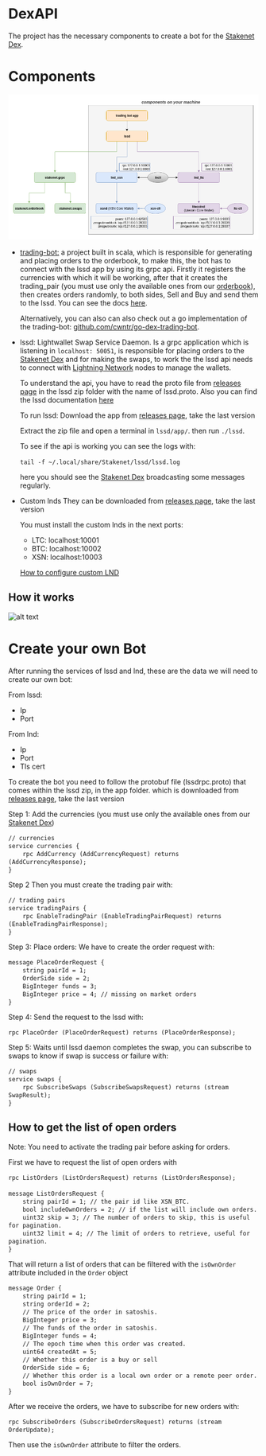 # DexAPI
The project has the necessary components to create a bot for the [Stakenet Dex](http://orderbook.stakenet.io/).


# Components

![alt text](components.png)

* [trading-bot:](https://github.com/X9Developers/DexAPI/tree/master/trading-bot) a project built in scala, which is responsible for generating and placing orders to the orderbook, to make this, the bot has to connect with the lssd app by using its grpc api. Firstly it registers the currencies with which it will be working, after that it creates the trading_pair (you must use only the available ones from our [orderbook](http://orderbook.stakenet.io/)), then creates orders randomly, to both sides, Sell and Buy and send them to the lssd. You can see the docs [here](https://github.com/X9Developers/DexAPI/tree/master/trading-bot).

    Alternatively, you can also can also check out a go implementation of the trading-bot: [github.com/cwntr/go-dex-trading-bot](https://github.com/cwntr/go-dex-trading-bot).

* lssd: Lightwallet Swap Service Daemon. Is a grpc application which is listening in `localhost: 50051`, is responsible for placing orders to the [Stakenet Dex](http://orderbook.stakenet.io/) and for making the swaps, to work the the lssd api needs to connect with [Lightning Network](https://lightning.network/) nodes to manage the wallets. 

    To understand the api, you have to read the proto file from [releases page](https://github.com/X9Developers/DexAPI/releases) in the lssd zip folder with the name of lssd.proto. Also you can find the lssd documentation [here](http://orderbook.stakenet.io/assets/docs/lssd.html)

    To run lssd: Download the app from [releases page](https://github.com/X9Developers/DexAPI/releases), take the last version

    Extract the zip file and open a terminal in `lssd/app/`.  then run `./lssd`. 

    To see if the api is working you can see the logs with:   

    `tail -f ~/.local/share/Stakenet/lssd/lssd.log`

    here you should see the [Stakenet Dex](http://orderbook.stakenet.io/) broadcasting some messages regularly.

* Custom lnds 
    They can be downloaded from [releases page](https://github.com/X9Developers/DexAPI/releases), take the last version 

    You must install the custom lnds in the next ports:
    * LTC: localhost:10001
    * BTC: localhost:10002
    * XSN: localhost:10003

    [How to configure custom LND](https://github.com/X9Developers/DexAPI/blob/lnd-conf/LNDCONFIGURATION.md)

## How it works

![alt text](http://www.plantuml.com/plantuml/png/TP7DQeSm4CJlFiM-mFy5UX1fBpqKMX1wtoHR6vgFi9iWVVjgqOX1ZyvlTfmXWsJaNBphdcD-z6yY1fxWXGapWIxC5BGbkQAPqTWmGKBB9_xXK1D4DdJMnw94irKRanieCoRfLldHlnQr1k8lV15rozVchnemIOf1Q3juNvDLZ3zDZwhlcP_ehC5CHt2rDFJuHNLSJMsRBEDQmttElm8Ui_ucSp5bd3619n6SIDhxbXy5TY95wmNUlj90mHJl_W00)

# Create your own Bot 

After running the services of lssd and lnd, these are the data we will need to create our own bot:

From lssd:
* Ip
* Port

From lnd:
* Ip
* Port
* Tls cert

To create the bot you need to follow the protobuf file (lssdrpc.proto) that comes within the lssd zip, in the app folder. which is downloaded from [releases page](https://github.com/X9Developers/DexAPI/releases), take the last version 


Step 1: Add the currencies (you must use only the available ones from our [Stakenet Dex](http://orderbook.stakenet.io/))

    // currencies
    service currencies {
        rpc AddCurrency (AddCurrencyRequest) returns (AddCurrencyResponse);
    }

Step 2 Then you must create the trading pair with:

    // trading pairs
    service tradingPairs {
        rpc EnableTradingPair (EnableTradingPairRequest) returns (EnableTradingPairResponse);
    }


Step 3: Place orders: 
We have to create the order request with:

    message PlaceOrderRequest {
        string pairId = 1;
        OrderSide side = 2;
        BigInteger funds = 3;
        BigInteger price = 4; // missing on market orders
    }


Step 4: Send the request to the lssd with:

    rpc PlaceOrder (PlaceOrderRequest) returns (PlaceOrderResponse);

Step 5: Waits until lssd daemon completes the swap, you can subscribe to swaps to know if swap is success or failure with: 

    // swaps
    service swaps {
        rpc SubscribeSwaps (SubscribeSwapsRequest) returns (stream SwapResult);
    }

## How to get the list of open orders
Note: You need to activate the trading pair before asking for orders.

First we have to request the list of open orders with 

    rpc ListOrders (ListOrdersRequest) returns (ListOrdersResponse);

    message ListOrdersRequest {
        string pairId = 1; // the pair id like XSN_BTC. 
        bool includeOwnOrders = 2; // if the list will include own orders.
        uint32 skip = 3; // The number of orders to skip, this is useful for pagination.  
        uint32 limit = 4; // The limit of orders to retrieve, useful for pagination.
    }
  
That will return a list of orders that can be filtered with the `isOwnOrder` attribute included in the `Order` object

    message Order {
        string pairId = 1;
        string orderId = 2;
        // The price of the order in satoshis.
        BigInteger price = 3;
        // The funds of the order in satoshis.
        BigInteger funds = 4;
        // The epoch time when this order was created.
        uint64 createdAt = 5;
        // Whether this order is a buy or sell
        OrderSide side = 6;
        // Whether this order is a local own order or a remote peer order.
        bool isOwnOrder = 7;
    }

After we receive the orders, we have to subscribe for new orders with: 

    rpc SubscribeOrders (SubscribeOrdersRequest) returns (stream OrderUpdate);

Then use the `isOwnOrder` attribute to filter the orders. 

